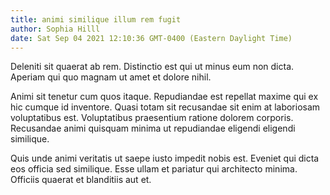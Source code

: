 ```yaml
---
title: animi similique illum rem fugit
author: Sophia Hilll
date: Sat Sep 04 2021 12:10:36 GMT-0400 (Eastern Daylight Time)
---
```

Deleniti sit quaerat ab rem. Distinctio est qui ut minus eum non dicta. Aperiam qui quo magnam ut amet et dolore nihil.

 Animi sit tenetur cum quos itaque. Repudiandae est repellat maxime qui ex hic cumque id inventore. Quasi totam sit recusandae sit enim at laboriosam voluptatibus est. Voluptatibus praesentium ratione dolorem corporis. Recusandae animi quisquam minima ut repudiandae eligendi eligendi similique.

 Quis unde animi veritatis ut saepe iusto impedit nobis est. Eveniet qui dicta eos officia sed similique. Esse ullam et pariatur qui architecto minima. Officiis quaerat et blanditiis aut et.